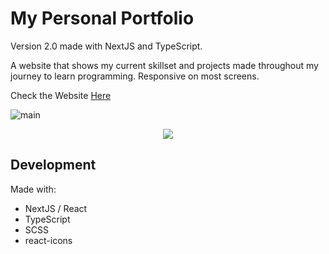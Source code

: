 # My Personal Portfolio

Version 2.0 made with NextJS and TypeScript.

A website that shows my current skillset and projects made throughout my journey to learn programming. Responsive on most screens.

Check the Website [Here](https://maj-portfolio.vercel.app/)

![main](https://i.imgur.com/RCnjJbf.png)

<p align="center">
<img src="https://i.imgur.com/dMNVj33.png">
</p>

## Development

Made with:

- NextJS / React
- TypeScript
- SCSS
- react-icons
